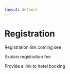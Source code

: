 ```yaml
---
layout: default
---
```


# Registration

Registration link coming see

Explain registration fee

Provide a link to hotel booking
